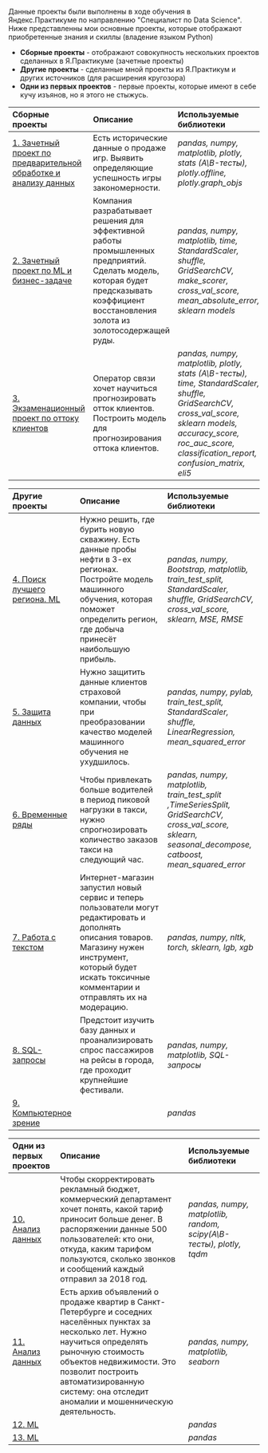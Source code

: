 Данные проекты были выполнены в ходе обучения в Яндекс.Практикуме по направлению "Специалист по Data Science". Ниже представленны мои основные проекты, которые отображают приобретенные знания и скиллы (владение языком Python)

- **Сборные проекты** - отображают совокупность нескольких проектов сделанных в Я.Практикуме (зачетные проекты)
- **Другие проекты** - сделанные мной проекты из Я.Практикум и других источников (для расширения кругозора)
- **Одни из первых проектов** - первые проекты, которые имеют в себе кучу изъянов, но я этого не стыжусь.

| Сборные проекты | Описание | Используемые библиотеки | 
| :---------------------- | :---------------------- | :---------------------- |
| [1. Зачетный проект по предварительной обработке и анализу данных ](1.Data_preprocessing_and_analysis_project) | Есть исторические данные о продаже игр. Выявить определяющие успешность игры закономерности. | *pandas, numpy, matplotlib, plotly, stats (A\B-тесты), plotly.offline, plotly.graph_objs* |
| [2. Зачетный проект по ML и бизнес-задаче](2.ML_project_and_business_tasks) | Компания разрабатывает решения для эффективной работы промышленных предприятий. Сделать модель, которая будет предсказывать коэффициент восстановления золота из золотосодержащей руды. | *pandas, numpy, matplotlib, time, StandardScaler, shuffle, GridSearchCV, make_scorer, cross_val_score, mean_absolute_error, sklearn models* |
| [3. Экзаменационный проект по оттоку клиентов](3.Exam_project_on_customer_churn) | Оператор связи хочет научиться прогнозировать отток клиентов. Построить модель для прогнозирования оттока клиентов. | *pandas, numpy, matplotlib, plotly, stats (A\B-тесты), time, StandardScaler, shuffle, GridSearchCV, cross_val_score, sklearn models, accuracy_score, roc_auc_score, classification_report, confusion_matrix, eli5* |

| Другие проекты | Описание | Используемые библиотеки | 
| :---------------------- | :---------------------- | :---------------------- |
| [4. Поиск лучшего региона. ML ](4.Best_region) | Нужно решить, где бурить новую скважину. Есть данные пробы нефти в 3-ех регионах. Постройте модель машинного обучения, которая поможет определить регион, где добыча принесёт наибольшую прибыль. | *pandas, numpy, Bootstrap, matplotlib, train_test_split, StandardScaler, shuffle, GridSearchCV, cross_val_score, sklearn, MSE, RMSE* |
| [5. Защита данных ](5.Data_encryption) | Нужно защитить данные клиентов страховой компании, чтобы при преобразовании качество моделей машинного обучения не ухудшилось. | *pandas, numpy, pylab, train_test_split, StandardScaler, shuffle, LinearRegression, mean_squared_error* |
| [6. Временные ряды ](6.Forecasting_orders) | Чтобы привлекать больше водителей в период пиковой нагрузки в такси, нужно спрогнозировать количество заказов такси на следующий час. | *pandas, numpy, matplotlib, train_test_split ,TimeSeriesSplit, GridSearchCV, cross_val_score, sklearn, seasonal_decompose, catboost, mean_squared_error* |
| [7. Работа с текстом ](7.Predicting_the_emotional_coloring_of_the_text) | Интернет-магазин запустил новый сервис и теперь пользователи могут редактировать и дополнять описания товаров. Магазину нужен инструмент, который будет искать токсичные комментарии и отправлять их на модерацию. | *pandas, numpy, nltk, torch, sklearn, lgb, xgb* |
| [8. SQL-запросы ](8.SQL_queries) | Предстоит изучить базу данных и проанализировать спрос пассажиров на рейсы в города, где проходит крупнейшие фестивали. | *pandas, numpy, matplotlib, SQL-запросы* |
| [9. Компьютерное зрение ]() |  | *pandas* |

| Одни из первых проектов | Описание | Используемые библиотеки | 
| :---------------------- | :---------------------- | :---------------------- |
| [10. Анализ данных ](10.Tariff_for_telecom) | Чтобы скорректировать рекламный бюджет, коммерческий департамент хочет понять, какой тариф приносит больше денег. В распоряжении данные 500 пользователей: кто они, откуда, каким тарифом пользуются, сколько звонков и сообщений каждый отправил за 2018 год. | *pandas, numpy, matplotlib, random, scipy(A\B-тесты), plotly, tqdm* |
| [11. Анализ данных ](11.Real_estate_analysis) | Есть архив объявлений о продаже квартир в Санкт-Петербурге и соседних населённых пунктах за несколько лет. Нужно научиться определять рыночную стоимость объектов недвижимости. Это позволит построить автоматизированную систему: она отследит аномалии и мошенническую деятельность. | *pandas, numpy, matplotlib, seaborn* |
| [12. ML ]() |  | *pandas* |
| [13. ML ]() |  | *pandas* |
